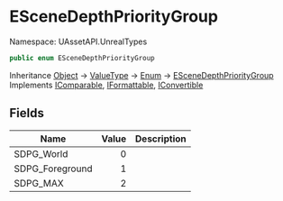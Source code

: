 # ESceneDepthPriorityGroup

Namespace: UAssetAPI.UnrealTypes

```csharp
public enum ESceneDepthPriorityGroup
```

Inheritance [Object](https://docs.microsoft.com/en-us/dotnet/api/system.object) → [ValueType](https://docs.microsoft.com/en-us/dotnet/api/system.valuetype) → [Enum](https://docs.microsoft.com/en-us/dotnet/api/system.enum) → [ESceneDepthPriorityGroup](./uassetapi.unrealtypes.escenedepthprioritygroup.md)<br>
Implements [IComparable](https://docs.microsoft.com/en-us/dotnet/api/system.icomparable), [IFormattable](https://docs.microsoft.com/en-us/dotnet/api/system.iformattable), [IConvertible](https://docs.microsoft.com/en-us/dotnet/api/system.iconvertible)

## Fields

| Name | Value | Description |
| --- | --: | --- |
| SDPG_World | 0 |  |
| SDPG_Foreground | 1 |  |
| SDPG_MAX | 2 |  |
